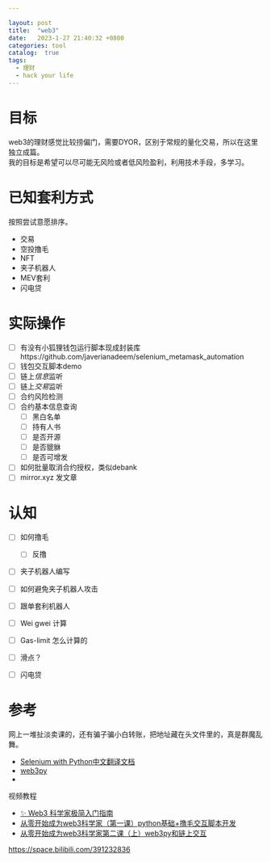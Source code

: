 ```yaml
---

layout: post
title:  "web3"
date:   2023-1-27 21:40:32 +0800
categories: tool
catalog:  true
tags:
  - 理财 
  - hack your life
---
```


# 目标
web3的理财感觉比较捞偏门，需要DYOR，区别于常规的量化交易，所以在这里独立成篇。<br/>
我的目标是希望可以尽可能无风险或者低风险盈利，利用技术手段，多学习。


# 已知套利方式
按照尝试意愿排序。
* 交易
* 空投撸毛
* NFT
* 夹子机器人
* MEV套利
* 闪电贷




# 实际操作
- [ ] 有没有小狐狸钱包运行脚本现成封装库https://github.com/javerianadeem/selenium_metamask_automation
- [ ] 钱包交互脚本demo
- [ ] 链上*信息*监听
- [ ] 链上*交易*监听
- [ ] 合约风险检测
- [ ] 合约基本信息查询
  - [ ] 黑白名单
  - [ ] 持有人书
  - [ ] 是否开源
  - [ ] 是否貔貅
  - [ ] 是否可增发
- [ ] 如何批量取消合约授权，类似debank
- [ ] mirror.xyz 发文章
      
# 认知
- [ ] 如何撸毛
  - [ ] 反撸
- [ ] 夹子机器人编写
- [ ] 如何避免夹子机器人攻击


- [ ] 跟单套利机器人

- [ ] Wei gwei 计算
- [ ] Gas-limit 怎么计算的
- [ ] 滑点？
- [ ] 闪电贷


# 参考
网上一堆扯淡卖课的，还有骗子骗小白转账，把地址藏在头文件里的，真是群魔乱舞。
* [Selenium with Python中文翻译文档
](!https://selenium-python-zh.readthedocs.io/en/latest/)
* [web3py](!https://web3py.readthedocs.io/en/v5/)
* 

视频教程
* [✨ Web3 科学家极简入门指南
](!https://mirror.xyz/gm365.eth/ad4vbp_qLFKaOrAMtE2YZ6pzMuC3ejam-y_62QogSds)
* [从零开始成为web3科学家（第一课）python基础+撸毛交互脚本开发
](!https://www.bilibili.com/video/BV1eY4y1f7yM/?spm_id_from=333.1007.top_right_bar_window_history.content.click&vd_source=fff14ac913ea9cdee56699d64abfd3ee)
* [从零开始成为web3科学家第二课（上）web3py和链上交互
](!https://www.bilibili.com/video/BV1v3411d7kM/?spm_id_from=333.788&vd_source=fff14ac913ea9cdee56699d64abfd3ee)


https://space.bilibili.com/391232836